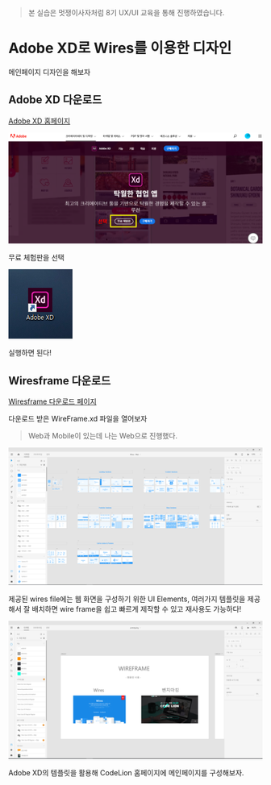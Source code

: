 > 본 실습은 멋쟁이사자처럼 8기 UX/UI 교육을 통해 진행하였습니다.

# Adobe XD로 Wires를 이용한 디자인
메인페이지 디자인을 해보자

## Adobe XD 다운로드   
[Adobe XD 홈페이지](https://www.adobe.com/kr/products/xd.html)  
  
![img](/docs/.vuepress/public/images/img-uxui/UX&UI(4).png)  

무료 체험판을 선택


![img](/docs/.vuepress/public/images/img-uxui/UX&UI(5).png)   

실행하면 된다!

## Wiresframe 다운로드

[Wiresframe 다운로드 페이지](https://www.behance.net/gallery/55462459/Wires-free-wireframe-kits-for-Adobe-XD)  

다운로드 받은 WireFrame.xd 파일을 열어보자   

> Web과 Mobile이 있는데 나는 Web으로 진행했다.
 
 
![img](/docs/.vuepress/public/images/img-uxui/UX&UI(6).png)   

제공된 wires file에는 웹 화면을 구성하기 위한 UI Elements, 여러가지 템플릿을 제공해서 
잘 배치하면 wire frame을 쉽고 빠르게 제작할 수 있고 재사용도 가능하다!


 
![img](/docs/.vuepress/public/images/img-uxui/UX&UI(7).png)    


Adobe XD의 템플릿을 활용해 CodeLion 홈페이지에 메인페이지를 구성해보자.
